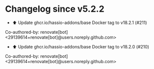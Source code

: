 # Changelog since v5.2.2
- ⬆️ Update ghcr.io/hassio-addons/base Docker tag to v18.2.1 (#211)

Co-authored-by: renovate[bot] <29139614+renovate[bot]@users.noreply.github.com> 
- ⬆️ Update ghcr.io/hassio-addons/base Docker tag to v18.2.0 (#210)

Co-authored-by: renovate[bot] <29139614+renovate[bot]@users.noreply.github.com> 
